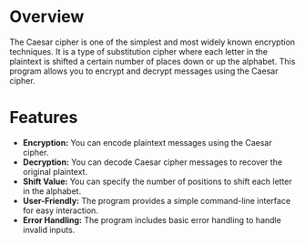 <h1>Overview</h1>
<p>The Caesar cipher is one of the simplest and most widely known encryption techniques. It is a type of substitution cipher where each letter in the plaintext is shifted a certain number of places down or up the alphabet. This program allows you to encrypt and decrypt messages using the Caesar cipher.</p>

<h1>Features</h1>
<ul>
    <li><strong>Encryption:</strong> You can encode plaintext messages using the Caesar cipher.</li>
    <li><strong>Decryption:</strong> You can decode Caesar cipher messages to recover the original plaintext.</li>
    <li><strong>Shift Value:</strong> You can specify the number of positions to shift each letter in the alphabet.</li>
    <li><strong>User-Friendly:</strong> The program provides a simple command-line interface for easy interaction.</li>
    <li><strong>Error Handling:</strong> The program includes basic error handling to handle invalid inputs.</li>
</ul>